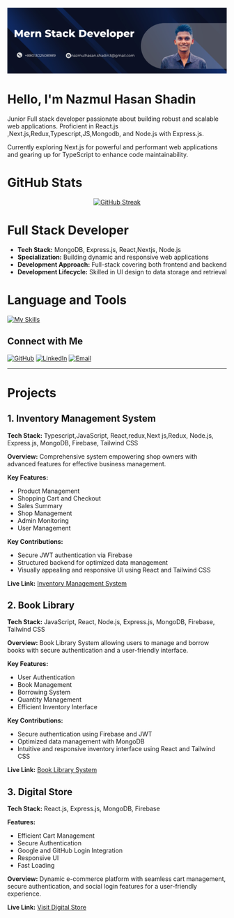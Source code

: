 [![LinkedIn Banner](./cover/Dark%20Blue%20Modern%20Business%20LinkedIn%20Banner%20(1).png "LinkedIn Banner")](https://www.linkedin.com/in/nazmul-hasan-shadin-8b4954155/)

# Hello, I'm Nazmul Hasan Shadin

Junior Full stack developer passionate about building robust and scalable web applications. Proficient in  React.js ,Next.js,Redux,Typescript,JS,Mongodb, and Node.js with Express.js.

Currently exploring Next.js for powerful and performant web applications and gearing up for TypeScript to enhance code maintainability.

# GitHub Stats
<div style="text-align: center;">
  <a href="https://git.io/streak-stats">
    <img src="https://streak-stats.demolab.com?user=Nazmul-Hasan-Shadin&theme=dark" alt="GitHub Streak" />
  </a>
</div>






# Full Stack Developer

- **Tech Stack:** MongoDB, Express.js, React,Nextjs, Node.js
- **Specialization:** Building dynamic and responsive web applications
- **Development Approach:** Full-stack covering both frontend and backend
- **Development Lifecycle:** Skilled in UI design to data storage and retrieval

# Language and Tools

[![My Skills](https://skillicons.dev/icons?i=react,nextjs,js,expressjs,prisma,nodejs,mongodb,firebase,tailwind,css,html)](https://skillicons.dev)

## Connect with Me

[![GitHub](https://img.shields.io/badge/GitHub--blue?style=flat-square&logo=github&logoColor=white&logoWidth=20)](https://github.com/YourUsername)
[![LinkedIn](https://img.shields.io/badge/LinkedIn-YourName-blue?style=flat-square&logo=linkedin&logoColor=white&logoWidth=40)](https://www.linkedin.com/in/nazmul-hasan-shadin-8b4954155)
[![Email](https://img.shields.io/badge/Email-YourEmail-blue?style=flat-square&logo=gmail&logoColor=white&logoWidth=20)](mailto:nazmulhasan.shadin3@gmail.com)

---

# Projects

## 1. Inventory Management System

**Tech Stack:** Typescript,JavaScript, React,redux,Next js,Redux, Node.js, Express.js, MongoDB, Firebase, Tailwind CSS

**Overview:**
Comprehensive system empowering shop owners with advanced features for effective business management.

**Key Features:**
- Product Management
- Shopping Cart and Checkout
- Sales Summary
- Shop Management
- Admin Monitoring
- User Management

**Key Contributions:**
- Secure JWT authentication via Firebase
- Structured backend for optimized data management
- Visually appealing and responsive UI using React and Tailwind CSS

**Live Link:** [Inventory Management System](https://inventory-management-system7.web.app/)

## 2. Book Library

**Tech Stack:** JavaScript, React, Node.js, Express.js, MongoDB, Firebase, Tailwind CSS

**Overview:**
Book Library System allowing users to manage and borrow books with secure authentication and a user-friendly interface.

**Key Features:**
- User Authentication
- Book Management
- Borrowing System
- Quantity Management
- Efficient Inventory Interface

**Key Contributions:**
- Secure authentication using Firebase and JWT
- Optimized data management with MongoDB
- Intuitive and responsive inventory interface using React and Tailwind CSS

**Live Link:** [Book Library System](https://book-library2.firebaseapp.com/)

## 3. Digital Store

**Tech Stack:** React.js, Express.js, MongoDB, Firebase

**Features:**
- Efficient Cart Management
- Secure Authentication
- Google and GitHub Login Integration
- Responsive UI
- Fast Loading

**Overview:**
Dynamic e-commerce platform with seamless cart management, secure authentication, and social login features for a user-friendly experience.

**Live Link:** [Visit Digital Store](https://technology-electronics1.web.app/)
